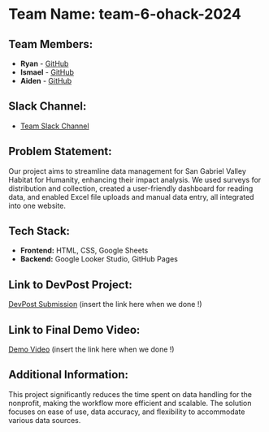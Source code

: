 # Team Name: team-6-ohack-2024

## Team Members:
- **Ryan** - [GitHub](https://github.com/squashyweeb)
- **Ismael** - [GitHub](https://github.com/the37signals1)
- **Aiden** - [GitHub](https://github.com/Ismael0810)

## Slack Channel:
- [Team Slack Channel](https://opportunity-hack.slack.com/app_redirect?channel=team-6-ohack-2024)

## Problem Statement:
Our project aims to streamline data management for San Gabriel Valley Habitat for Humanity, enhancing their impact analysis. We used surveys for distribution and collection, created a user-friendly dashboard for reading data, and enabled Excel file uploads and manual data entry, all integrated into one website.

## Tech Stack:
- **Frontend:** HTML, CSS, Google Sheets
- **Backend:** Google Looker Studio, GitHub Pages

## Link to DevPost Project:
[DevPost Submission](#) (insert the link here when we done !)

## Link to Final Demo Video:
[Demo Video](#) (insert the link here when we done !)

## Additional Information:
This project significantly reduces the time spent on data handling for the nonprofit, making the workflow more efficient and scalable. The solution focuses on ease of use, data accuracy, and flexibility to accommodate various data sources.
